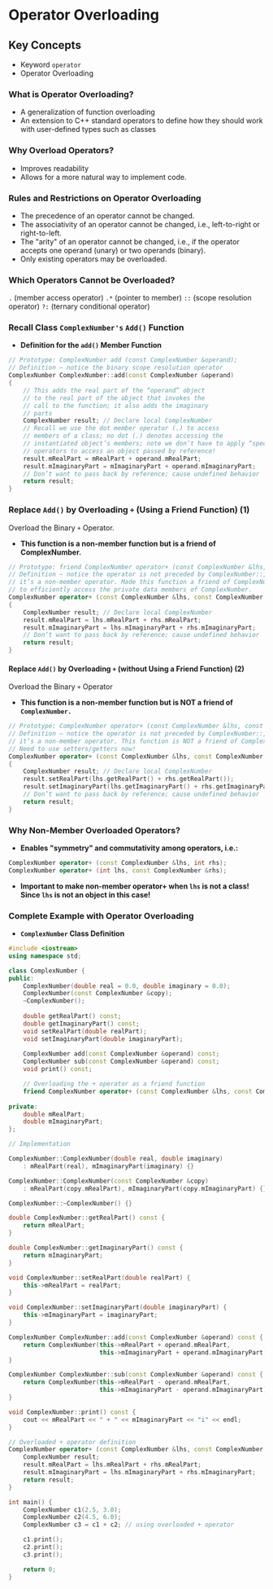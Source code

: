 # Operator Overloading

## Key Concepts 
- Keyword `operator`
- Operator Overloading

### What is Operator Overloading?

- A generalization of function overloading
- An extension to C++ standard operators to define how they should work with user-defined types such as classes

### Why Overload Operators?
- Improves readability
- Allows for a more natural way to implement code.

### Rules and Restrictions on Operator Overloading 
- The precedence of an operator cannot be changed.
- The associativity of an operator cannot be changed, i.e., left-to-right or right-to-left.
- The "arity" of an operator cannot be changed, i.e., if the operator accepts one operand (unary) or two operands (binary).
- Only existing operators may be overloaded.

### Which Operators Cannot be Overloaded?
`.` (member access operator)
`.*` (pointer to member)
`::` (scope resolution operator)
`?:` (ternary conditional operator)

### Recall Class `ComplexNumber's` `Add()` Function
- **Definition for the `add()` Member Function**
```c++
// Prototype: ComplexNumber add (const ComplexNumber &operand);
// Definition – notice the binary scope resolution operator
ComplexNumber ComplexNumber::add(const ComplexNumber &operand)
{
    // This adds the real part of the “operand” object
    // to the real part of the object that invokes the
    // call to the function; it also adds the imaginary
    // parts
    ComplexNumber result; // Declare local ComplexNumber
    // Recall we use the dot member operator (.) to access
    // members of a class; no dot (.) denotes accessing the
    // instantiated object’s members; note we don’t have to apply “special”
    // operators to access an object passed by reference!
    result.mRealPart = mRealPart + operand.mRealPart; 
    result.mImaginaryPart = mImaginaryPart + operand.mImaginaryPart;
    // Don’t want to pass back by reference; cause undefined behavior
    return result;
}
```
### Replace `Add()` by Overloading `+` (Using a Friend Function) (1)
Overload the Binary `+` Operator.
- **This function is a non-member function but is a friend of ComplexNumber.**
```c++
// Prototype: friend ComplexNumber operator+ (const ComplexNumber &lhs, const ComplexNumber &rhs);
// Definition – notice the operator is not preceded by ComplexNumber::, because
// it’s a non-member operator. Made this function a friend of ComplexNumber
// to efficiently access the private data members of ComplexNumber.
ComplexNumber operator+ (const ComplexNumber &lhs, const ComplexNumber &rhs)
{
    ComplexNumber result; // Declare local ComplexNumber
    result.mRealPart = lhs.mRealPart + rhs.mRealPart; 
    result.mImaginaryPart = lhs.mImaginaryPart + rhs.mImaginaryPart;
    // Don’t want to pass back by reference; cause undefined behavior
    return result;
}
```
#### Replace `Add()` by Overloading `+` (without Using a Friend Function) (2)
Overload the Binary `+` Operator
- **This function is a non-member function but is NOT a friend of `ComplexNumber.`**

```c++
// Prototype: ComplexNumber operator+ (const ComplexNumber &lhs, const ComplexNumber &rhs);
// Definition – notice the operator is not preceded by ComplexNumber::, because
// it’s a non-member operator. This function is NOT a friend of ComplexNumber.
// Need to use setters/getters now!
ComplexNumber operator+ (const ComplexNumber &lhs, const ComplexNumber &rhs)
{
    ComplexNumber result; // Declare local ComplexNumber
    result.setRealPart(lhs.getRealPart() + rhs.getRealPart()); 
    result.setImaginaryPart(lhs.getImaginaryPart() + rhs.getImaginaryPart());
    // Don’t want to pass back by reference; cause undefined behavior
    return result;
}
```

### Why Non-Member Overloaded Operators?
- **Enables "symmetry" and commutativity among operators, i.e.:**
```c++
ComplexNumber operator+ (const ComplexNumber &lhs, int rhs);
ComplexNumber operator+ (int lhs, const ComplexNumber &rhs);
```
- **Important to make non-member operator+ when `lhs` is not a class! Since `lhs` is not an object in this case!**

### Complete Example with Operator Overloading
- **`ComplexNumber` Class Definition**
```c++
#include <iostream>
using namespace std;

class ComplexNumber {
public:
    ComplexNumber(double real = 0.0, double imaginary = 0.0);
    ComplexNumber(const ComplexNumber &copy);
    ~ComplexNumber();
    
    double getRealPart() const;
    double getImaginaryPart() const;
    void setRealPart(double realPart);
    void setImaginaryPart(double imaginaryPart);
    
    ComplexNumber add(const ComplexNumber &operand) const;
    ComplexNumber sub(const ComplexNumber &operand) const;
    void print() const;

    // Overloading the + operator as a friend function
    friend ComplexNumber operator+ (const ComplexNumber &lhs, const ComplexNumber &rhs);
    
private:
    double mRealPart;
    double mImaginaryPart;
};

// Implementation

ComplexNumber::ComplexNumber(double real, double imaginary)
    : mRealPart(real), mImaginaryPart(imaginary) {}

ComplexNumber::ComplexNumber(const ComplexNumber &copy)
    : mRealPart(copy.mRealPart), mImaginaryPart(copy.mImaginaryPart) {}

ComplexNumber::~ComplexNumber() {}

double ComplexNumber::getRealPart() const {
    return mRealPart;
}

double ComplexNumber::getImaginaryPart() const {
    return mImaginaryPart;
}

void ComplexNumber::setRealPart(double realPart) {
    this->mRealPart = realPart;
}

void ComplexNumber::setImaginaryPart(double imaginaryPart) {
    this->mImaginaryPart = imaginaryPart;
}

ComplexNumber ComplexNumber::add(const ComplexNumber &operand) const {
    return ComplexNumber(this->mRealPart + operand.mRealPart,
                         this->mImaginaryPart + operand.mImaginaryPart);
}

ComplexNumber ComplexNumber::sub(const ComplexNumber &operand) const {
    return ComplexNumber(this->mRealPart - operand.mRealPart,
                         this->mImaginaryPart - operand.mImaginaryPart);
}

void ComplexNumber::print() const {
    cout << mRealPart << " + " << mImaginaryPart << "i" << endl;
}

// Overloaded + operator definition
ComplexNumber operator+ (const ComplexNumber &lhs, const ComplexNumber &rhs) {
    ComplexNumber result;
    result.mRealPart = lhs.mRealPart + rhs.mRealPart;
    result.mImaginaryPart = lhs.mImaginaryPart + rhs.mImaginaryPart;
    return result;
}

int main() {
    ComplexNumber c1(2.5, 3.0);
    ComplexNumber c2(4.5, 6.0);
    ComplexNumber c3 = c1 + c2; // using overloaded + operator

    c1.print();
    c2.print();
    c3.print();

    return 0;
}
```






























